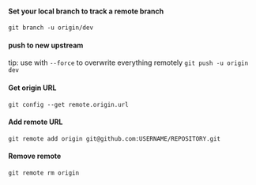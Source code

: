 
#### Set your local branch to track a remote branch
`git branch -u origin/dev`

#### push to new upstream
tip: use with `--force` to overwrite everything remotely
`git push -u origin dev`

#### Get origin URL
`git config --get remote.origin.url`

#### Add remote URL
`git remote add origin git@github.com:USERNAME/REPOSITORY.git`

#### Remove remote
`git remote rm origin`